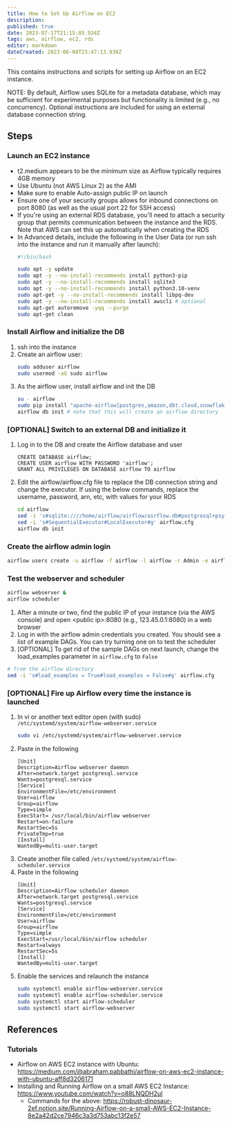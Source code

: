 ```yaml
---
title: How to Set Up Airflow on EC2
description: 
published: true
date: 2023-07-17T21:15:03.934Z
tags: aws, airflow, ec2, rds
editor: markdown
dateCreated: 2023-06-08T23:47:13.938Z
---
```


This contains instructions and scripts for setting up Airflow on an EC2 instance.

NOTE: By default, Airflow uses SQLite for a metadata database, which may be sufficient for experimental purposes but functionality is limited (e.g., no concurrency). Optional instructions are included for using an external database connection string.

## Steps

### Launch an EC2 instance
* t2.medium appears to be the minimum size as Airflow typically requires 4GB memory
* Use Ubuntu (not AWS Linux 2) as the AMI
* Make sure to enable Auto-assign public IP on launch
* Ensure one of your security groups allows for inbound connections on port 8080 (as well as the usual port 22 for SSH access)
* If you're using an external RDS database, you'll need to attach a security group that permits communication between the instance and the RDS. Note that AWS can set this up automatically when creating the RDS
* In Advanced details, include the following in the User Data (or run ssh into the instance and run it manually after launch):
    ```bash
    #!/bin/bash
    
    sudo apt -y update
    sudo apt -y --no-install-recommends install python3-pip
    sudo apt -y --no-install-recommends install sqlite3
    sudo apt -y --no-install-recommends install python3.10-venv
    sudo apt-get -y --no-install-recommends install libpq-dev
    sudo apt -y --no-install-recommends install awscli # optional
    sudo apt-get autoremove -yqq --purge
    sudo apt-get clean
    ```
### Install Airflow and initialize the DB
1. ssh into the instance
2. Create an airflow user:
    ```bash
    sudo adduser airflow
    sudo usermod -aG sudo airflow
    ```
3. As the airflow user, install airflow and init the DB
    ```bash
    su - airflow
    sudo pip install "apache-airflow[postgres,amazon,dbt.cloud,snowflake,slack,virtualenv,pandas,cncf.kubernetes]==2.6.1" --constraint "https://raw.githubusercontent.com/apache/airflow/constraints-2.6.1/constraints-3.10.txt"
    airflow db init # note that this will create an airflow directory
    ```
### [OPTIONAL] Switch to an external DB and initialize it
1. Log in to the DB and create the Airflow database and user
    ```postgresql
    CREATE DATABASE airflow;
    CREATE USER airflow WITH PASSWORD 'airflow';
    GRANT ALL PRIVILEGES ON DATABASE airflow TO airflow
    ```
2. Edit the airflow/airflow.cfg file to replace the DB connection string and change the executor. If using the below commands, replace the username, password, arn, etc, with values for your RDS
    ```bash
    cd airflow
    sed -i 's#sqlite:////home/airflow/airflow/airflow.db#postgresql+psycopg2://user:password@database_arn/database_name#g' airflow.cfg
    sed -i 's#SequentialExecutor#LocalExecutor#g' airflow.cfg
    airflow db init
    ```
### Create the airflow admin login
```bash
airflow users create -u airflow -f airflow -l airflow -r Admin -e airflow@gmail.com
```

### Test the webserver and scheduler
```bash
airflow webserver &
airflow scheduler
```
1. After a minute or two, find the public IP of your instance (via the AWS console) and open \<public ip\>:8080 (e.g., 123.45.0.1:8080) in a web browser
2. Log in with the airflow admin credentials you created. You should see a list of example DAGs. You can try turning one on to test the scheduler
3. [OPTIONAL] To get rid of the sample DAGs on next launch, change the load_examples parameter in `airflow.cfg` to `False`
```bash
# from the airflow directory
sed -i 's#load_examples = True#load_examples = False#g' airflow.cfg
```
### [OPTIONAL] Fire up Airflow every time the instance is launched
1. In vi or another text editor open (with sudo) `/etc/systemd/system/airflow-webserver.service`
    ```bash
    sudo vi /etc/systemd/system/airflow-webserver.service
    ```
2. Paste in the following
    ```
    [Unit]
    Description=Airflow webserver daemon
    After=network.target postgresql.service
    Wants=postgresql.service
    [Service]
    EnvironmentFile=/etc/environment
    User=airflow
    Group=airflow
    Type=simple
    ExecStart= /usr/local/bin/airflow webserver
    Restart=on-failure
    RestartSec=5s
    PrivateTmp=true
    [Install]
    WantedBy=multi-user.target
    ```
3. Create another file called `/etc/systemd/system/airflow-scheduler.service`
4. Paste in the following
    ```
    [Unit]
    Description=Airflow scheduler daemon
    After=network.target postgresql.service
    Wants=postgresql.service
    [Service]
    EnvironmentFile=/etc/environment
    User=airflow
    Group=airflow
    Type=simple
    ExecStart=/usr/local/bin/airflow scheduler
    Restart=always
    RestartSec=5s
    [Install]
    WantedBy=multi-user.target
    ```
5. Enable the services and relaunch the instance
    ```bash
    sudo systemctl enable airflow-webserver.service
    sudo systemctl enable airflow-scheduler.service
    sudo systemctl start airflow-scheduler
    sudo systemctl start airflow-webserver
    ```
 ## References
 
 ### Tutorials
* Airflow on AWS EC2 instance with Ubuntu: https://medium.com/@abraham.pabbathi/airflow-on-aws-ec2-instance-with-ubuntu-aff8d3206171
* Installing and Running Airflow on a small AWS EC2 Instance: https://www.youtube.com/watch?v=o88LNQDH2uI
  * Commands for the above: https://robust-dinosaur-2ef.notion.site/Running-Airflow-on-a-small-AWS-EC2-Instance-8e2a42d2ce7946c3a3d753abc13f2e57


 
